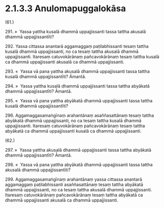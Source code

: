 # 2.1.3.3 Anulomapuggalokāsa

(61.)

291\. »  Yassa yattha kusalā dhammā uppajjissanti tassa tattha akusalā dhammā uppajjissantīti?

292\. Yassa cittassa anantarā aggamaggaṃ paṭilabhissanti tesaṃ tattha kusalā dhammā uppajjissanti, no ca tesaṃ tattha akusalā dhammā uppajjissanti. Itaresaṃ catuvokārānaṃ pañcavokārānaṃ tesaṃ tattha kusalā ca dhammā uppajjissanti akusalā ca dhammā uppajjissanti.

293\. «  Yassa vā pana yattha akusalā dhammā uppajjissanti tassa tattha kusalā dhammā uppajjissantīti? Āmantā.

294\. »  Yassa yattha kusalā dhammā uppajjissanti tassa tattha abyākatā dhammā uppajjissantīti? Āmantā.

295\. «  Yassa vā pana yattha abyākatā dhammā uppajjissanti tassa tattha kusalā dhammā uppajjissantīti?

296\. Aggamaggasamaṅgīnaṃ arahantānaṃ asaññasattānaṃ tesaṃ tattha abyākatā dhammā uppajjissanti, no ca tesaṃ tattha kusalā dhammā uppajjissanti. Itaresaṃ catuvokārānaṃ pañcavokārānaṃ tesaṃ tattha abyākatā ca dhammā uppajjissanti kusalā ca dhammā uppajjissanti.

(62.)

297\. »  Yassa yattha akusalā dhammā uppajjissanti tassa tattha abyākatā dhammā uppajjissantīti? Āmantā.

298\. «  Yassa vā pana yattha abyākatā dhammā uppajjissanti tassa tattha akusalā dhammā uppajjissantīti?

299\. Aggamaggasamaṅgīnaṃ arahantānaṃ yassa cittassa anantarā aggamaggaṃ paṭilabhissanti asaññasattānaṃ tesaṃ tattha abyākatā dhammā uppajjissanti, no ca tesaṃ tattha akusalā dhammā uppajjissanti. Itaresaṃ catuvokārānaṃ pañcavokārānaṃ tesaṃ tattha abyākatā ca dhammā uppajjissanti akusalā ca dhammā uppajjissanti.
